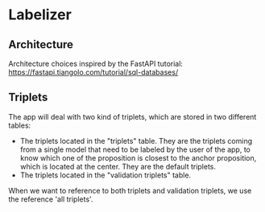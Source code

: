 # Labelizer

## Architecture

Architecture choices inspired by the FastAPI tutorial: <https://fastapi.tiangolo.com/tutorial/sql-databases/>

## Triplets

The app will deal with two kind of triplets, which are stored in two different tables:

- The triplets located in the "triplets" table. They are the triplets coming from a single model that need to be labeled by the user of the app, to know which one of the proposition is closest to the anchor proposition, which is located at the center. They are the default triplets.
- The triplets located in the "validation triplets" table.

When we want to reference to both triplets and validation triplets, we use the reference 'all triplets'.
